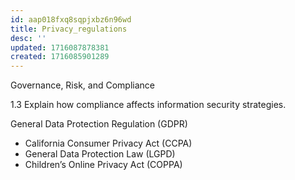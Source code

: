 ```yaml
---
id: aap018fxq8sqpjxbz6n96wd
title: Privacy_regulations
desc: ''
updated: 1716087878381
created: 1716085901289
---
```

Governance, Risk, and Compliance

1.3 Explain how compliance affects information security strategies.


General Data Protection Regulation
(GDPR)
- California Consumer Privacy Act
(CCPA)
- General Data Protection Law (LGPD)
- Children’s Online Privacy Act (COPPA)